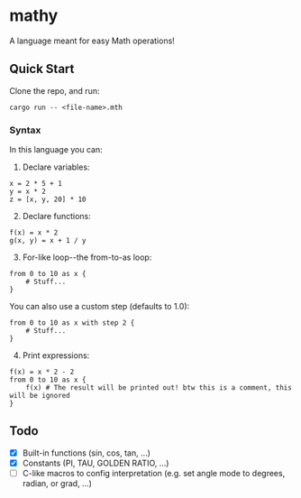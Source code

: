 # mathy

A language meant for easy Math operations!

## Quick Start

Clone the repo, and run:
```console
cargo run -- <file-name>.mth
```

### Syntax

In this language you can:

1. Declare variables:
```mth
x = 2 * 5 + 1
y = x * 2
z = [x, y, 20] * 10
```

2. Declare functions:
```mth
f(x) = x * 2
g(x, y) = x + 1 / y
```

3. For-like loop--the from-to-as loop:
```mth
from 0 to 10 as x {
    # Stuff...
}
```

You can also use a custom step (defaults to 1.0):
```mth
from 0 to 10 as x with step 2 {
    # Stuff...
}
```

4. Print expressions:
```mth
f(x) = x * 2 - 2
from 0 to 10 as x {
    f(x) # The result will be printed out! btw this is a comment, this will be ignored
}
```

## Todo

- [x] Built-in functions (sin, cos, tan, ...)
- [x] Constants (PI, TAU, GOLDEN RATIO, ...)
- [ ] C-like macros to config interpretation (e.g. set angle mode to degrees, radian, or grad, ...)
